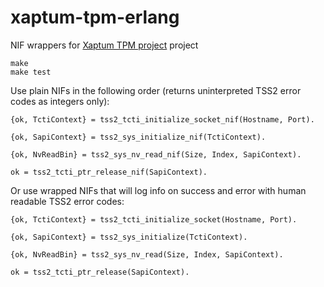# xaptum-tpm-erlang
NIF wrappers for [Xaptum TPM project](https://github.com/xaptum/xaptum-tpm) project

```
make 
make test
```

Use plain NIFs in the following order (returns uninterpreted TSS2 error codes as integers only): 

```
{ok, TctiContext} = tss2_tcti_initialize_socket_nif(Hostname, Port).

{ok, SapiContext} = tss2_sys_initialize_nif(TctiContext).

{ok, NvReadBin} = tss2_sys_nv_read_nif(Size, Index, SapiContext).

ok = tss2_tcti_ptr_release_nif(SapiContext).
```


Or use wrapped NIFs that will log info on success and error with human readable TSS2 error codes:

```
{ok, TctiContext} = tss2_tcti_initialize_socket(Hostname, Port).

{ok, SapiContext} = tss2_sys_initialize(TctiContext).

{ok, NvReadBin} = tss2_sys_nv_read(Size, Index, SapiContext).

ok = tss2_tcti_ptr_release(SapiContext).
```

